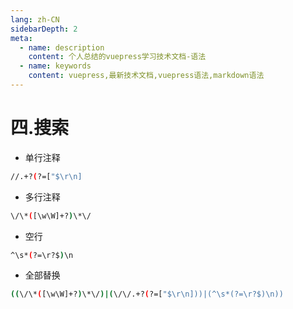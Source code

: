 ```yaml
---
lang: zh-CN
sidebarDepth: 2
meta:
  - name: description
    content: 个人总结的vuepress学习技术文档-语法
  - name: keywords
    content: vuepress,最新技术文档,vuepress语法,markdown语法
---
```


# 四.搜索

- 单行注释

```sh
//.+?(?=["$\r\n]
```

- 多行注释

```sh
\/\*([\w\W]+?)\*\/
```

- 空行

```sh
^\s*(?=\r?$)\n
```

- 全部替换

```sh
((\/\*([\w\W]+?)\*\/)|(\/\/.+?(?=["$\r\n]))|(^\s*(?=\r?$)\n))
```
